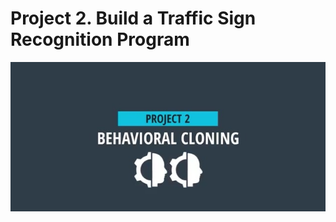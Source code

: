 # **Project 2. Build a Traffic Sign Recognition Program** 

<img src="CarND-P2.JPG" alt="Title Image" />
